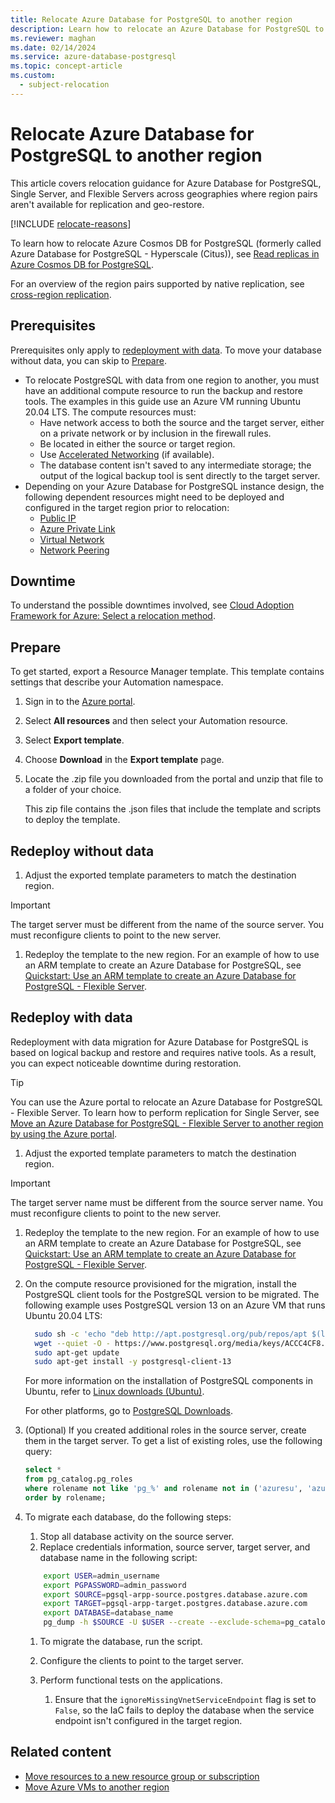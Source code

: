 ```yaml
---
title: Relocate Azure Database for PostgreSQL to another region
description: Learn how to relocate an Azure Database for PostgreSQL to another region using Azure services and tools.
ms.reviewer: maghan
ms.date: 02/14/2024
ms.service: azure-database-postgresql
ms.topic: concept-article
ms.custom:
  - subject-relocation
---
```


# Relocate Azure Database for PostgreSQL to another region



This article covers relocation guidance for Azure Database for PostgreSQL, Single Server, and Flexible Servers across geographies where region pairs aren't available for replication and geo-restore.

[!INCLUDE [relocate-reasons](./includes/service-relocation-reason-include.md)]


To learn how to relocate Azure Cosmos DB for PostgreSQL (formerly called Azure Database for PostgreSQL - Hyperscale (Citus)), see [Read replicas in Azure Cosmos DB for PostgreSQL](/azure/cosmos-db/postgresql/concepts-read-replicas).

For an overview of the region pairs supported by native replication, see [cross-region replication](/azure/postgresql/concepts-read-replicas#cross-region-replication).

## Prerequisites

Prerequisites only apply to [redeployment with data](#redeploy-with-data). To move your database without data, you can skip to [Prepare](#prepare).

- To relocate PostgreSQL with data from one region to another, you must have an additional compute resource to run the backup and restore tools. The examples in this guide use an Azure VM running Ubuntu 20.04 LTS. The compute resources must:
  - Have network access to both the source and the target server, either on a private network or by inclusion in the firewall rules.
  - Be located in either the source or target region.
  - Use [Accelerated Networking](/azure/virtual-network/accelerated-networking-overview) (if available).
  - The database content isn't saved to any intermediate storage; the output of the logical backup tool is sent directly to the target server.
- Depending on your Azure Database for PostgreSQL instance design, the following dependent resources might need to be deployed and configured in the target region prior to relocation:
    - [Public IP](/azure/virtual-network/move-across-regions-publicip-portal)
    - [Azure Private Link](./relocation-private-link.md)
    - [Virtual Network](./relocation-virtual-network.md)
    - [Network Peering](/azure/virtual-network/scripts/virtual-network-powershell-sample-peer-two-virtual-networks)


## Downtime

To understand the possible downtimes involved, see [Cloud Adoption Framework for Azure: Select a relocation method](/azure/cloud-adoption-framework/relocate/select#select-a-relocation-method).


## Prepare

To get started, export a Resource Manager template. This template contains settings that describe your Automation namespace.

1. Sign in to the [Azure portal](https://portal.azure.com).
1. Select **All resources** and then select your Automation resource.
1. Select **Export template**.
1. Choose **Download** in the **Export template** page.
1. Locate the .zip file you downloaded from the portal and unzip that file to a folder of your choice.

   This zip file contains the .json files that include the template and scripts to deploy the template.

## Redeploy without data

1. Adjust the exported template parameters to match the destination region.

  > [!IMPORTANT]  
  > The target server must be different from the name of the source server. You must reconfigure clients to point to the new server.

1. Redeploy the template to the new region. For an example of how to use an ARM template to create an Azure Database for PostgreSQL, see [Quickstart: Use an ARM template to create an Azure Database for PostgreSQL - Flexible Server](/azure/postgresql/flexible-server/quickstart-create-server-arm-template?tabs=portal%2Cazure-portal).

## Redeploy with data

Redeployment with data migration for Azure Database for PostgreSQL is based on logical backup and restore and requires native tools. As a result, you can expect noticeable downtime during restoration.

> [!TIP]  
> You can use the Azure portal to relocate an Azure Database for PostgreSQL - Flexible Server. To learn how to perform replication for Single Server, see [Move an Azure Database for PostgreSQL - Flexible Server to another region by using the Azure portal](/azure/postgreSQL/single-server/how-to-move-regions-portal).

1. Adjust the exported template parameters to match the destination region.
  > [!IMPORTANT]  
  > The target server name must be different from the source server name. You must reconfigure clients to point to the new server.
1. Redeploy the template to the new region. For an example of how to use an ARM template to create an Azure Database for PostgreSQL, see [Quickstart: Use an ARM template to create an Azure Database for PostgreSQL - Flexible Server](/azure/postgresql/flexible-server/quickstart-create-server-arm-template?tabs=portal%2Cazure-portal).

1. On the compute resource provisioned for the migration, install the PostgreSQL client tools for the PostgreSQL version to be migrated. The following example uses PostgreSQL version 13 on an Azure VM that runs Ubuntu 20.04 LTS:

    ```bash
      sudo sh -c 'echo "deb http://apt.postgresql.org/pub/repos/apt $(lsb_release -cs)-pgdg main" > /etc/apt/sources.list.d/pgdg.list'
      wget --quiet -O - https://www.postgresql.org/media/keys/ACCC4CF8.asc | sudo apt-key add -
      sudo apt-get update
      sudo apt-get install -y postgresql-client-13
    ```

    For more information on the installation of PostgreSQL components in Ubuntu, refer to [Linux downloads (Ubuntu)](https://www.postgresql.org/download/linux/ubuntu/).

    For other platforms, go to [PostgreSQL Downloads](https://www.postgresql.org/download/).

1. (Optional) If you created additional roles in the source server, create them in the target server. To get a list of existing roles,  use the following query:

    ```sql
    select *
    from pg_catalog.pg_roles
    where rolename not like 'pg_%' and rolename not in ('azuresu', 'azure_pg_admin', 'replication')
    order by rolename;
    ```

1. To migrate each database, do the following steps:
    1. Stop all database activity on the source server.
    1. Replace credentials information, source server, target server, and database name in the following script:

      ```bash
          export USER=admin_username
          export PGPASSWORD=admin_password
          export SOURCE=pgsql-arpp-source.postgres.database.azure.com
          export TARGET=pgsql-arpp-target.postgres.database.azure.com
          export DATABASE=database_name
          pg_dump -h $SOURCE -U $USER --create --exclude-schema=pg_catalog $DATABASE | psql -h $TARGET -U $USER postgres
      ```
    1. To migrate the database, run the script.

    1. Configure the clients to point to the target server.
    1. Perform functional tests on the applications.
        1. Ensure that the `ignoreMissingVnetServiceEndpoint` flag is set to `False`, so the IaC fails to deploy the database when the service endpoint isn't configured in the target region.

## Related content

- [Move resources to a new resource group or subscription](../azure-resource-manager/management/move-resource-group-and-subscription.md)
- [Move Azure VMs to another region](../site-recovery/azure-to-azure-tutorial-migrate.md)

